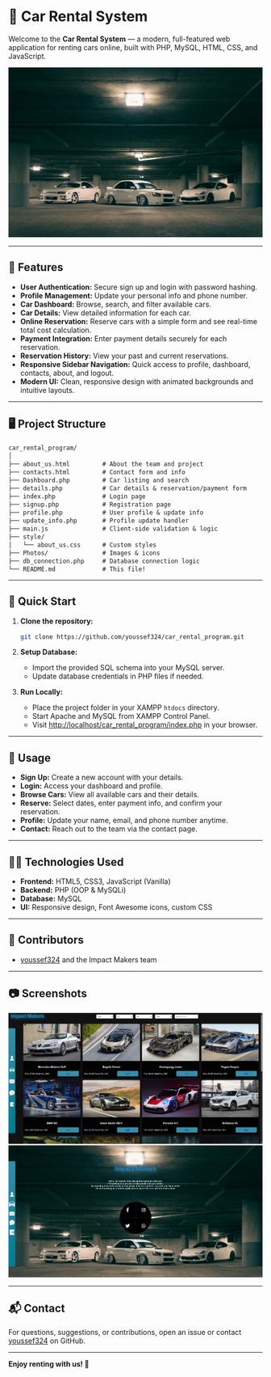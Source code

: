 # 🚗 Car Rental System

Welcome to the **Car Rental System** — a modern, full-featured web application for renting cars online, built with PHP, MySQL, HTML, CSS, and JavaScript.

![Car Rental Banner](photos/about_us.jpg)

---

## 🌟 Features

- **User Authentication:** Secure sign up and login with password hashing.
- **Profile Management:** Update your personal info and phone number.
- **Car Dashboard:** Browse, search, and filter available cars.
- **Car Details:** View detailed information for each car.
- **Online Reservation:** Reserve cars with a simple form and see real-time total cost calculation.
- **Payment Integration:** Enter payment details securely for each reservation.
- **Reservation History:** View your past and current reservations.
- **Responsive Sidebar Navigation:** Quick access to profile, dashboard, contacts, about, and logout.
- **Modern UI:** Clean, responsive design with animated backgrounds and intuitive layouts.

---

## 🖥️ Project Structure

```
car_rental_program/
│
├── about_us.html         # About the team and project
├── contacts.html         # Contact form and info
├── Dashboard.php         # Car listing and search
├── details.php           # Car details & reservation/payment form
├── index.php             # Login page
├── signup.php            # Registration page
├── profile.php           # User profile & update info
├── update_info.php       # Profile update handler
├── main.js               # Client-side validation & logic
├── style/
│   └── about_us.css      # Custom styles
├── Photos/               # Images & icons
├── db_connection.php     # Database connection logic
└── README.md             # This file!
```

---

## 🚀 Quick Start

1. **Clone the repository:**
   ```bash
   git clone https://github.com/youssef324/car_rental_program.git
   ```

2. **Setup Database:**
   - Import the provided SQL schema into your MySQL server.
   - Update database credentials in PHP files if needed.

3. **Run Locally:**
   - Place the project folder in your XAMPP `htdocs` directory.
   - Start Apache and MySQL from XAMPP Control Panel.
   - Visit [http://localhost/car_rental_program/index.php](http://localhost/car_rental_program/index.php) in your browser.

---

## 📝 Usage

- **Sign Up:** Create a new account with your details.
- **Login:** Access your dashboard and profile.
- **Browse Cars:** View all available cars and their details.
- **Reserve:** Select dates, enter payment info, and confirm your reservation.
- **Profile:** Update your name, email, and phone number anytime.
- **Contact:** Reach out to the team via the contact page.

---

## 👨‍💻 Technologies Used

- **Frontend:** HTML5, CSS3, JavaScript (Vanilla)
- **Backend:** PHP (OOP & MySQLi)
- **Database:** MySQL
- **UI:** Responsive design, Font Awesome icons, custom CSS

---

## 🤝 Contributors

- [youssef324](https://github.com/youssef324) and the Impact Makers team

---

## 📷 Screenshots

![Homepage Screenshot](photos/HomeP.png)
![About Us Screenshot](photos/About_us.png)

---

## 📬 Contact

For questions, suggestions, or contributions, open an issue or contact [youssef324](https://github.com/youssef324) on GitHub.

---

**Enjoy renting with us! 🚙**